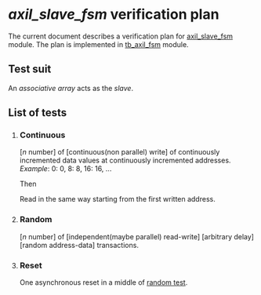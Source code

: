 # *axil_slave_fsm* verification plan

The current document describes a verification plan for
[axil_slave_fsm](../rtl/vga_axil_slave_fsm.sv) module. The plan is implemented in
[tb_axil_fsm](tb_axil_fsm.sv) module.

## Test suit

An *associative array* acts as the *slave*.

## List of tests

1.  ### Continuous

    [*n* number] of [continuous(non parallel) write] of continuously incremented data values at
    continuously incremented addresses. *Example*: 0: 0, 8: 8, 16: 16, ...

    Then

    Read in the same way starting from the first written address.

1.  ### Random

    [*n* number] of [independent(maybe parallel) read-write] [arbitrary delay] [random address-data]
    transactions.

1.  ### Reset

    One asynchronous reset in a middle of [random test](#random).
